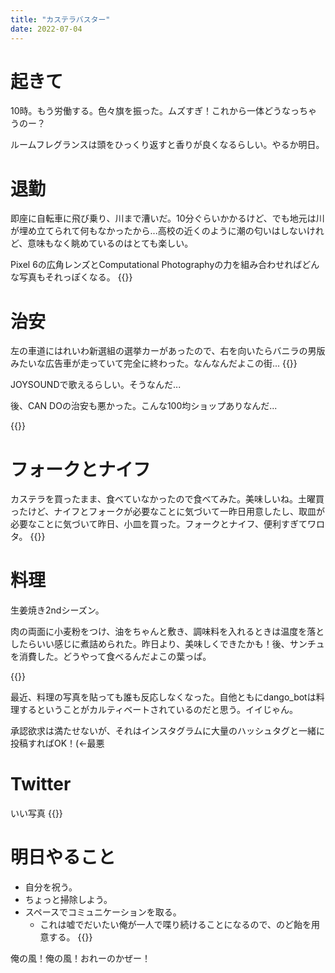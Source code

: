 ```yaml
---
title: "カステラバスター"
date: 2022-07-04
---
```


# 起きて
10時。もう労働する。色々旗を振った。ムズすぎ！これから一体どうなっちゃうのー？

ルームフレグランスは頭をひっくり返すと香りが良くなるらしい。やるか明日。

# 退勤
即座に自転車に飛び乗り、川まで漕いだ。10分ぐらいかかるけど、でも地元は川が埋め立てられて何もなかったから...高校の近くのように潮の匂いはしないけれど、意味もなく眺めているのはとても楽しい。

Pixel 6の広角レンズとComputational Photographyの力を組み合わせればどんな写真もそれっぽくなる。
{{<tweet user="dango_bot" id="1543905432783433728">}}

# 治安
左の車道にはれいわ新選組の選挙カーがあったので、右を向いたらバニラの男版みたいな広告車が走っていて完全に終わった。なんなんだよこの街...
{{<tweet user="dango_bot" id="1543910302596866048">}}

JOYSOUNDで歌えるらしい。そうなんだ...

後、CAN DOの治安も悪かった。こんな100均ショップありなんだ...

{{<tweet user="dango_bot" id="1543921595789770752">}}

# フォークとナイフ
カステラを買ったまま、食べていなかったので食べてみた。美味しいね。土曜買ったけど、ナイフとフォークが必要なことに気づいて一昨日用意したし、取皿が必要なことに気づいて昨日、小皿を買った。フォークとナイフ、便利すぎてワロタ。
{{<tweet user="dango_bot" id="1543922033129844736">}}

# 料理
生姜焼き2ndシーズン。

肉の両面に小麦粉をつけ、油をちゃんと敷き、調味料を入れるときは温度を落としたらいい感じに煮詰められた。昨日より、美味しくできたかも！後、サンチュを消費した。どうやって食べるんだよこの葉っぱ。

{{<tweet user="dango_bot" id="1543944545221906432">}}

最近、料理の写真を貼っても誰も反応しなくなった。自他ともにdango_botは料理するということがカルティベートされているのだと思う。イイじゃん。

承認欲求は満たせないが、それはインスタグラムに大量のハッシュタグと一緒に投稿すればOK！(←最悪


# Twitter
いい写真
{{<tweet user="dango_bot" id="1543435463276613632">}}
# 明日やること
- 自分を祝う。
- ちょっと掃除しよう。
- スペースでコミュニケーションを取る。
  - これは嘘でだいたい俺が一人で喋り続けることになるので、のど飴を用意する。
  {{<tweet user="dango_bot" id="1543627863181897728">}}

俺の風！俺の風！おれーのかぜー！